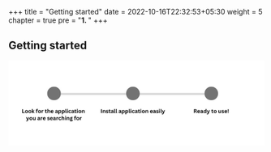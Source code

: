 +++
title = "Getting started"
date = 2022-10-16T22:32:53+05:30
weight = 5
chapter = true
pre = "<b>1. </b>"
+++

## Getting started

![App Screenshot](images/steps.png)


